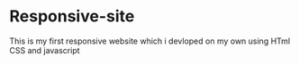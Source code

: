 # Responsive-site
This is my first responsive website which i devloped on my own using  HTml CSS and javascript
